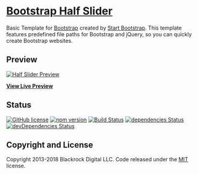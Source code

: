 # [Bootstrap Half Slider](https://startbootstrap.com/template-overviews/half-slider/)

Basic Template for [Bootstrap](http://getbootstrap.com/) created by [Start Bootstrap](http://startbootstrap.com/). This template features predefined file paths for Bootstrap and jQuery, so you can quickly create Bootstrap websites.

## Preview

[![Half Slider Preview](https://startbootstrap.com/assets/img/templates/half-slider.jpg)](https://blackrockdigital.github.io/startbootstrap-half-slider/)

**[View Live Preview](https://blackrockdigital.github.io/startbootstrap-half-slider/)**

## Status

[![GitHub license](https://img.shields.io/badge/license-MIT-blue.svg)](https://raw.githubusercontent.com/BlackrockDigital/startbootstrap-half-slider/master/LICENSE)
[![npm version](https://img.shields.io/npm/v/startbootstrap-half-slider.svg)](https://www.npmjs.com/package/startbootstrap-half-slider)
[![Build Status](https://travis-ci.org/BlackrockDigital/startbootstrap-half-slider.svg?branch=master)](https://travis-ci.org/BlackrockDigital/startbootstrap-half-slider)
[![dependencies Status](https://david-dm.org/BlackrockDigital/startbootstrap-half-slider/status.svg)](https://david-dm.org/BlackrockDigital/startbootstrap-half-slider)
[![devDependencies Status](https://david-dm.org/BlackrockDigital/startbootstrap-half-slider/dev-status.svg)](https://david-dm.org/BlackrockDigital/startbootstrap-half-slider?type=dev)

## Copyright and License

Copyright 2013-2018 Blackrock Digital LLC. Code released under the [MIT](https://github.com/BlackrockDigital/startbootstrap-half-slider/blob/gh-pages/LICENSE) license.
